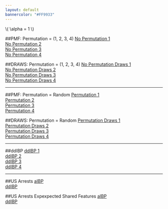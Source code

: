 ```yaml
---
layout: default
bannercolor: "#FF9933"
---
```



\\( \alpha = 1 \\)


##PMF: Permutation = (1, 2, 3, 4)
  <a target='_blank' href='noperm1.html'>No Permutation 1 </a><br>
  <a target='_blank' href='noperm2.html'>No Permutation 2 </a><br>
  <a target='_blank' href='noperm3.html'>No Permutation 3 </a><br>
  <a target='_blank' href='noperm4.html'>No Permutation 4 </a><br>


##DRAWS: Permutation = (1, 2, 3, 4)
  <a target='_blank' href='nopermdraws1.html'>No Permutation Draws 1 </a><br>
  <a target='_blank' href='nopermdraws2.html'>No Permutation Draws 2 </a><br>
  <a target='_blank' href='nopermdraws3.html'>No Permutation Draws 3 </a><br>
  <a target='_blank' href='nopermdraws4.html'>No Permutation Draws 4 </a><br>
  ***


##PMF: Permutation = Random
  <a target='_blank' href='perm1.html'>Permutation 1 </a><br>
  <a target='_blank' href='perm2.html'>Permutation 2 </a><br>
  <a target='_blank' href='perm3.html'>Permutation 3 </a><br>
  <a target='_blank' href='perm4.html'>Permutation 4 </a><br>


##DRAWS: Permutation = Random
  <a target='_blank' href='permdraws1.html'>Permutation Draws 1 </a><br>
  <a target='_blank' href='permdraws2.html'>Permutation Draws 2 </a><br>
  <a target='_blank' href='permdraws3.html'>Permutation Draws 3 </a><br>
  <a target='_blank' href='permdraws4.html'>Permutation Draws 4 </a><br> <hr>


##ddIBP
  <a target='_blank' href='ddibpdraws1.html'>ddIBP 1 </a><br>
  <a target='_blank' href='ddibpdraws2.html'>ddIBP 2 </a><br>
  <a target='_blank' href='ddibpdraws3.html'>ddIBP 3 </a><br>
  <a target='_blank' href='ddibpdraws4.html'>ddIBP 4 </a><br> <hr> 


##US Arrests
  <a target='_blank' href='permdrawsArrest.html'>aIBP</a><br>
  <a target='_blank' href='ddibpdrawsArrest.html'>ddIBP </a><br>


##US Arrests Expexpected Shared Features
  <a target='_blank' href='sharedTemperAIBP'>aIBP</a><br>
  <a target='_blank' href='sharedTemperDDIBP'>ddIBP </a><br>


